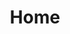 ---
type: page
layout: home
url: /
title: 'Home'
params:
page-status: 'home-page'
meta_description: "Houston's Luxury Custom Builder"
---